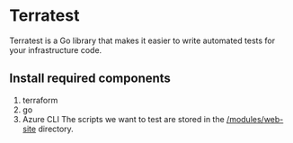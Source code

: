 # Terratest

Terratest is a Go library that makes it easier to write automated tests for your infrastructure code. 
## Install required components

1. terraform
2. go
3. Azure CLI
 The scripts we want to test are stored in the [/modules/web-site](/modules/web-site) directory.  




